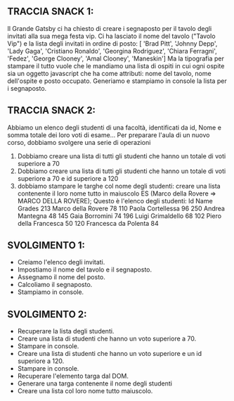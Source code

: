 ## TRACCIA SNACK 1:
Il Grande Gatsby ci ha chiesto di creare i segnaposto per il tavolo degli invitati alla sua mega festa vip. Ci ha lasciato il nome del tavolo ("Tavolo Vip") e la lista degli invitati in ordine di posto:
[ 'Brad Pitt', 'Johnny Depp', 'Lady Gaga', 'Cristiano Ronaldo', 'Georgina Rodriguez', 'Chiara Ferragni', 'Fedez', 'George Clooney', 'Amal Clooney', 'Maneskin']
Ma la tipografia per stampare il tutto vuole che le mandiamo una lista di ospiti in cui ogni ospite sia un oggetto javascript che ha come attributi: nome del tavolo, nome dell'ospite e posto occupato.
Generiamo e stampiamo in console la lista per i segnaposto.

## TRACCIA SNACK 2:
Abbiamo un elenco degli studenti di una facoltà, identificati da id, Nome e somma totale dei loro voti di esame...
Per preparare l'aula di un nuovo corso, dobbiamo svolgere una serie di operazioni
1. Dobbiamo creare una lista di tutti gli studenti che hanno un totale di voti superiore a 70
2. Dobbiamo creare una lista di tutti gli studenti che hanno un totale di voti superiore a 70 e id superiore a 120
3.  dobbiamo stampare le targhe col nome degli studenti: creare una lista contenente il loro nome tutto in maiuscolo ES (Marco della Rovere => MARCO DELLA ROVERE);
Questo è l'elenco degli studenti:
Id  Name                Grades
213 Marco della Rovere      78
110 Paola Cortellessa       96
250 Andrea Mantegna 	    48
145 Gaia Borromini          74
196 Luigi Grimaldello 	    68
102 Piero della Francesca   50
120 Francesca da Polenta    84 

## SVOLGIMENTO 1:
- Creiamo l'elenco degli invitati.
- Impostiamo il nome del tavolo e il segnaposto.
- Assegnamo il nome del posto.
- Calcoliamo il segnaposto.
- Stampiamo in console.

## SVOLGIMENTO 2:
- Recuperare la lista degli studenti.
- Creare una lista di studenti che hanno un voto superiore a 70.
- Stampare in console.
- Creare una lista di studenti che hanno un voto superiore e un id superiore a 120.
- Stampare in console.
- Recuperare l'elemento targa dal DOM.
- Generare una targa contenente il nome degli studenti
- Creare una lista col loro nome tutto maiuscolo.